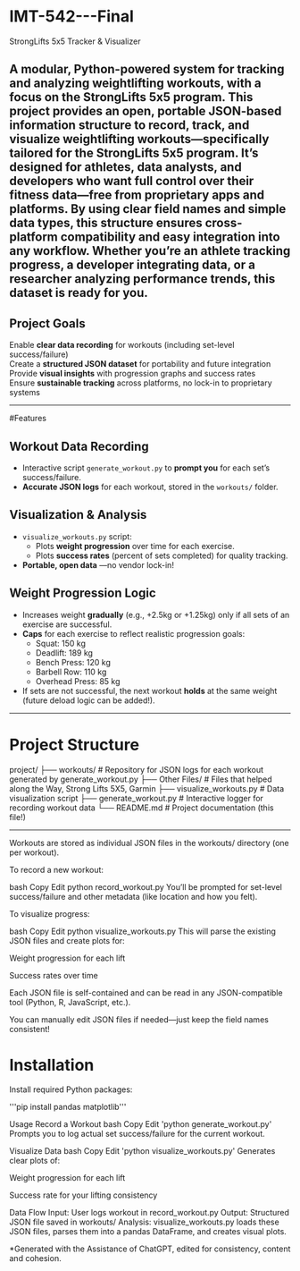 # IMT-542---Final

StrongLifts 5x5 Tracker & Visualizer

A modular, Python-powered system for tracking and analyzing weightlifting workouts, with a focus on the StrongLifts 5x5 program.
This project provides an **open, portable JSON-based information structure** to record, track, and visualize weightlifting workouts—specifically tailored for the **StrongLifts 5x5** program. It’s designed for **athletes, data analysts, and developers** who want full control over their fitness data—free from proprietary apps and platforms. By using clear field names and simple data types, this structure ensures **cross-platform compatibility** and easy integration into any workflow. Whether you’re an athlete tracking progress, a developer integrating data, or a researcher analyzing performance trends, this dataset is ready for you.
---

## Project Goals

Enable **clear data recording** for workouts (including set-level success/failure)  
Create a **structured JSON dataset** for portability and future integration  
Provide **visual insights** with progression graphs and success rates  
Ensure **sustainable tracking** across platforms, no lock-in to proprietary systems

---

#Features

## Workout Data Recording
- Interactive script `generate_workout.py` to **prompt you** for each set’s success/failure.
- **Accurate JSON logs** for each workout, stored in the `workouts/` folder.

## Visualization & Analysis
- `visualize_workouts.py` script:
  - Plots **weight progression** over time for each exercise.
  - Plots **success rates** (percent of sets completed) for quality tracking.
- **Portable, open data** —no vendor lock-in!

## Weight Progression Logic
- Increases weight **gradually** (e.g., +2.5kg or +1.25kg) only if all sets of an exercise are successful.
- **Caps** for each exercise to reflect realistic progression goals:
  - Squat: 150 kg
  - Deadlift: 189 kg
  - Bench Press: 120 kg
  - Barbell Row: 110 kg
  - Overhead Press: 85 kg
- If sets are not successful, the next workout **holds** at the same weight (future deload logic can be added!).

---

# Project Structure
project/
├── workouts/ # Repository for JSON logs for each workout generated by generate_workout.py
├── Other Files/ # Files that helped along the Way, Strong Lifts 5X5, Garmin
├── visualize_workouts.py # Data visualization script
├── generate_workout.py # Interactive logger for recording workout data
└── README.md # Project documentation (this file!)

---
Workouts are stored as individual JSON files in the workouts/ directory (one per workout).

To record a new workout:

bash
Copy
Edit
python record_workout.py
You’ll be prompted for set-level success/failure and other metadata (like location and how you felt).

To visualize progress:

bash
Copy
Edit
python visualize_workouts.py
This will parse the existing JSON files and create plots for:

Weight progression for each lift

Success rates over time

Each JSON file is self-contained and can be read in any JSON-compatible tool (Python, R, JavaScript, etc.).

You can manually edit JSON files if needed—just keep the field names consistent!

# Installation

Install required Python packages:

'''pip install pandas matplotlib'''

Usage
Record a Workout
bash
Copy
Edit
'python generate_workout.py'
Prompts you to log actual set success/failure for the current workout.

Visualize Data
bash
Copy
Edit
'python visualize_workouts.py'
Generates clear plots of:

Weight progression for each lift

Success rate for your lifting consistency

Data Flow
Input: User logs workout in record_workout.py
Output: Structured JSON file saved in workouts/
Analysis: visualize_workouts.py loads these JSON files, parses them into a pandas DataFrame, and creates visual plots.

*Generated with the Assistance of ChatGPT, edited for consistency, content and cohesion.
